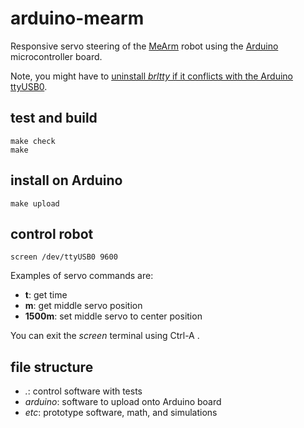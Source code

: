 # arduino-mearm

Responsive servo steering of the [MeArm][1] robot using the [Arduino][2] microcontroller board.

Note, you might have to [uninstall *brltty* if it conflicts with the Arduino ttyUSB0][3].

## test and build

```
make check
make
```

## install on Arduino

```
make upload
```

## control robot

```
screen /dev/ttyUSB0 9600
```

Examples of servo commands are:

* **t**: get time
* **m**: get middle servo position
* **1500m**: set middle servo to center position

You can exit the *screen* terminal using Ctrl-A \.

## file structure

* *.*: control software with tests
* *arduino*: software to upload onto Arduino board
* *etc*: prototype software, math, and simulations

[1]: http://mearm.com/
[2]: https://www.arduino.cc/
[3]: http://www.ladyada.net/learn/arduino/lesson0-lin.html

